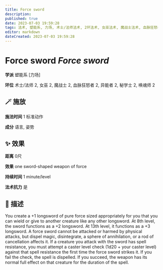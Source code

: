 ```yaml
---
title: Force sword
description: 
published: true
date: 2023-07-03 19:59:28
tags: 法术, 塑能系, 力场, 术士/法师法术, 2环法术, 女巫法术, 魔战士法术, 血脉狂怒者法术, 异能者法术, 秘学士法术, 唤魂师法术
editor: markdown
dateCreated: 2023-07-03 19:59:28
---
```


# **Force sword** *Force sword*

**学派** 塑能系 \[力场\] 

**环位** 术士/法师 2, 女巫 2, 魔战士 2, 血脉狂怒者 2, 异能者 2, 秘学士 2, 唤魂师 2

## 🪄 施放

**施法时间** 1 标准动作

**成分** 语言, 姿势

## ✨ 效果  

**距离** 0尺 

**效果** one sword-shaped weapon of force 

**持续时间** 1 minute/level 

**法术抗力** 是

## 📖 描述

You create a +1 longsword of pure force sized appropriately for you that you can wield or give to another creature like any other longsword. At 8th level, the sword functions as a +2 longsword. At 13th level, it functions as a +3 longsword. A force sword cannot be attacked or harmed by physical attacks, but dispel magic, disintegrate, a sphere of annihilation, or a rod of cancellation affects it.  If a creature you attack with the sword has spell resistance, you must attempt a caster level check (1d20 + your caster level) against that spell resistance the first time the force sword strikes it. If you fail the check, the spell is dispelled. If you succeed, the weapon has its normal full effect on that creature for the duration of the spell.
    